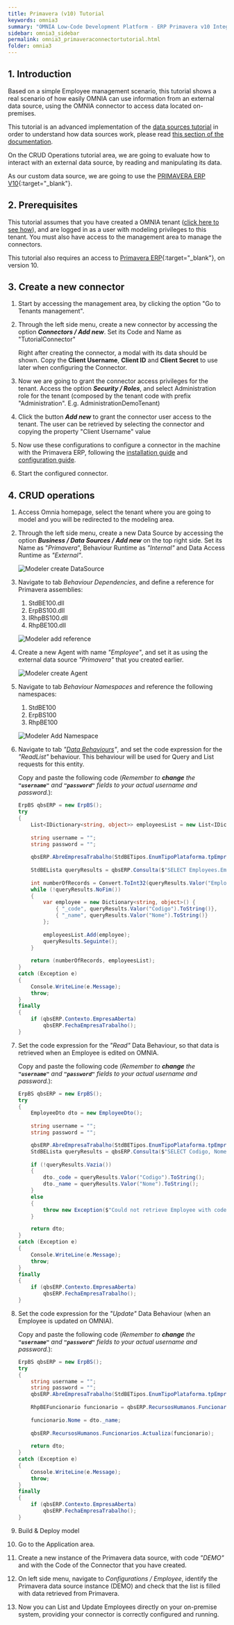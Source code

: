 ```yaml
---
title: Primavera (v10) Tutorial
keywords: omnia3
summary: "OMNIA Low-Code Development Platform - ERP Primavera v10 Integration"
sidebar: omnia3_sidebar
permalink: omnia3_primaveraconnectortutorial.html
folder: omnia3
---
```


## 1. Introduction

Based on a simple Employee management scenario, this tutorial shows a real scenario of how easily OMNIA can use information from an external data source, using the OMNIA connector to access data located on-premises. 

This tutorial is an advanced implementation of the [data sources tutorial](omnia3_datasourcetutorial.html) in order to understand how data sources work, please read [this section of the documentation](omnia3_modeler_datasources.html).

On the CRUD Operations tutorial area, we are going to evaluate how to interact with an external data source, by reading and manipulating its data.

As our custom data source, we are going to use the [PRIMAVERA ERP V10](https://pt.primaverabss.com){:target="\_blank"}.

## 2. Prerequisites

This tutorial assumes that you have created a OMNIA tenant ([click here to see how](omnia3_tenantcreation.html)), and are logged in as a user with modeling privileges to this tenant. You must also have access to the management area to manage the connectors.

This tutorial also requires an access to [Primavera ERP](https://pt.primaverabss.com){:target="\_blank"}, on version 10. 

## 3. Create a new connector

1. Start by accessing the management area, by clicking the option "Go to Tenants management".

2. Through the left side menu, create a new connector by accessing the option ***Connectors / Add new***. Set its Code and Name as "TutorialConnector"

    Right after creating the connector, a modal with its data should be shown. Copy the **Client Username**, **Client ID** and **Client Secret** to use later when configuring the Connector.

3. Now we are going to grant the connector access privileges for the tenant. Access the option ***Security / Roles***, and select Administration role for the tenant (composed by the tenant code with prefix "Administration". E.g. AdministrationDemoTenant)

4. Click the button ***Add new*** to grant the connector user access to the tenant. The user can be retrieved by selecting the connector and copying the property "Client Username" value

5. Now use these configurations to configure a connector in the machine with the Primavera ERP, following the [installation guide](omnia3_connector_install.html) and [configuration guide](omnia3_connector_configuration.html).

6. Start the configured connector.

## 4. CRUD operations

1. Access Omnia homepage, select the tenant where you are going to model and you will be redirected to the modeling area.

2. Through the left side menu, create a new Data Source by accessing the option ***Business / Data Sources / Add new*** on the top right side. Set its Name as "*Primavera*", Behaviour Runtime as *"Internal"* and Data Access Runtime as *"External"*.

    ![Modeler create DataSource](/images/tutorials/primaveraconnector/Modeler-Create-DataSource.jpg)

3. Navigate to tab *Behaviour Dependencies*, and define a reference for Primavera assemblies:

    1. StdBE100.dll
    2. ErpBS100.dll
    3. IRhpBS100.dll
    4. RhpBE100.dll

    ![Modeler add reference](/images/tutorials/primaveraconnector/Modeler-Primavera-Add-Dependency.jpg)
    
4. Create a new Agent with name *"Employee"*, and set it as using the external data source *"Primavera"* that you created earlier.

    ![Modeler create Agent](/images/tutorials/primaveraconnector/Modeler-Create-Agent.jpg)

5. Navigate to tab *Behaviour Namespaces* and reference the following namespaces:

    1. StdBE100
    2. ErpBS100
    3. RhpBE100
    
    ![Modeler Add Namespace](/images/tutorials/primaveraconnector/Modeler-Employee-Add-Namespace.jpg)

6. Navigate to tab *"[Data Behaviours](omnia3_modeler_datasources.html)"*, and set the code expression for the *"ReadList"* behaviour. This behaviour will be used for Query and List requests for this entity.

    Copy and paste the following code (*Remember to **change** the **```"username"```** and **```"password"```** fields to your actual username and password.*):

    ```C#
    ErpBS qbsERP = new ErpBS();
    try
    {
        List<IDictionary<string, object>> employeesList = new List<IDictionary<string, object>>();
        
        string username = "";
        string password = "";
        
        qbsERP.AbreEmpresaTrabalho(StdBETipos.EnumTipoPlataforma.tpEmpresarial, "DEMO", username, password);
        
        StdBELista queryResults = qbsERP.Consulta($"SELECT Employees.EmployeesCount, Codigo, Nome FROM Funcionarios CROSS JOIN (SELECT Count(*) AS EmployeesCount FROM  Funcionarios) AS Employees ORDER BY Codigo OFFSET {(page - 1)*pageSize} ROWS FETCH NEXT {pageSize} ROWS ONLY");
        
        int numberOfRecords = Convert.ToInt32(queryResults.Valor("EmployeesCount").ToString());
        while (!queryResults.NoFim())
        {        
            var employee = new Dictionary<string, object>() {
                { "_code", queryResults.Valor("Codigo").ToString()},
                { "_name", queryResults.Valor("Nome").ToString()}
            };
        
            employeesList.Add(employee);
            queryResults.Seguinte();
        }
        
        return (numberOfRecords, employeesList);
    }
    catch (Exception e)
    {
        Console.WriteLine(e.Message);
        throw;
    } 
    finally
    {
        if (qbsERP.Contexto.EmpresaAberta)
            qbsERP.FechaEmpresaTrabalho();
    }
    ```

7. Set the code expression for the *"Read"* Data Behaviour, so that data is retrieved when an Employee is edited on OMNIA.

    Copy and paste the following code (*Remember to **change** the **```"username"```** and **```"password"```** fields to your actual username and password.*):

    ```C#
    ErpBS qbsERP = new ErpBS();
    try
    {
        EmployeeDto dto = new EmployeeDto();
        
        string username = "";
        string password = "";

        qbsERP.AbreEmpresaTrabalho(StdBETipos.EnumTipoPlataforma.tpEmpresarial, "DEMO", username, password);
        StdBELista queryResults = qbsERP.Consulta($"SELECT Codigo, Nome, Email, Telefone FROM Funcionarios WHERE Codigo = '{identifier}'");
        
        if (!queryResults.Vazia())
        {
            dto._code = queryResults.Valor("Codigo").ToString();
            dto._name = queryResults.Valor("Nome").ToString();
        }
        else
        {
            throw new Exception($"Could not retrieve Employee with code '{identifier}'");
        }

        return dto;
    }
    catch (Exception e)
    {
        Console.WriteLine(e.Message);
        throw;
    } 
    finally
    {
        if (qbsERP.Contexto.EmpresaAberta)
            qbsERP.FechaEmpresaTrabalho();
    }
    ```

8. Set the code expression for the *"Update"* Data Behaviour (when an Employee is updated on OMNIA).

    Copy and paste the following code (*Remember to **change** the **```"username"```** and **```"password"```** fields to your actual username and password.*):

    ```C#
    ErpBS qbsERP = new ErpBS();
    try
    {
        string username = "";
        string password = "";
        qbsERP.AbreEmpresaTrabalho(StdBETipos.EnumTipoPlataforma.tpEmpresarial, "DEMO", username, password);
        
        RhpBEFuncionario funcionario = qbsERP.RecursosHumanos.Funcionarios.Edita(dto._code);
        
        funcionario.Nome = dto._name;
        
        qbsERP.RecursosHumanos.Funcionarios.Actualiza(funcionario);
        
        return dto;
    }
    catch (Exception e)
    {
    	Console.WriteLine(e.Message);
    	throw;
    } 
    finally
    {
        if (qbsERP.Contexto.EmpresaAberta)
            qbsERP.FechaEmpresaTrabalho();
    }
    ```

9. Build & Deploy model

10. Go to the Application area.

11. Create a new instance of the Primavera data source, with code *"DEMO"* and with the Code of the Connector that you have created.

12. On left side menu, navigate to *Configurations / Employee*, identify the Primavera data source instance (DEMO) and check that the list is filled with data retrieved from Primavera.

13. Now you can List and Update Employees directly on your on-premise system, providing your connector is correctly configured and running.
